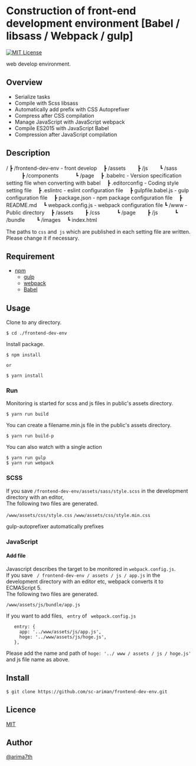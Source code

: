 # Construction of front-end development environment [Babel / libsass / Webpack / gulp]

[![MIT License](http://img.shields.io/badge/license-MIT-blue.svg?style=flat)](https://github.com/sc-ariman/tool/blob/master/LICENSE)

web develop environment.

## Overview
- Serialize tasks
- Compile with Scss libsass
- Automatically add prefix with CSS Autoprefixer
- Compress after CSS compilation
- Manage JavaScript with JavaScript webpack
- Compile ES2015 with JavaScript Babel
- Compression after JavaScript compilation

## Description
/
┣ /frontend-dev-env    - front develop
　┣ /assets
　　┣ /js
　　┗ /sass
　　　┣ /components
　　　┗ /page
　┣ .babelrc          - Version specification setting file when converting with babel
　┣ .editorconfig     - Coding style setting file
　┣ .eslintrc         - eslint configuration file
　┣ gulpfile.babel.js - gulp configuration file
　┣ package.json      - npm package configuration file
　┣ README.md
　┗ webpack.config.js  - webpack configuration file
┗ /www                 - Public directory
　┣ /assets
　　┣ /css
　　　┗ /page
　　┣ /js
　　　┗ /bundle
　　┗ /images
　┗ index.html

The paths to `css` and` js` which are published in each setting file are written.
Please change it if necessary.

## Requirement
- [npm](https://www.npmjs.com)
	- [gulp](http://gulpjs.com/)
	- [webpack](https://webpack.github.io/)
	- [Babel](https://babeljs.io/)

## Usage
Clone to any directory.

```
$ cd ./frontend-dev-env
```

Install package.

```
$ npm install

or

$ yarn install
```

### Run

Monitoring is started for scss and js files in public's assets directory.

```
$ yarn run build
```

You can create a filename.min.js file in the public's assets directory.

```
$ yarn run build-p
```

You can also watch with a single action

```
$ yarn run gulp
$ yarn run webpack
```

### SCSS
If you save ``/frontend-dev-env/assets/sass/style.scss`` in the development directory with an editor,  
The following two files are generated.

``/www/assets/css/style.css``
``/www/assets/css/style.min.css``

gulp-autoprefixer automatically prefixes

### JavaScript

#### Add file

Javascript describes the target to be monitored in `webpack.config.js`.   
If you save `` / frontend-dev-env / assets / js / app.js`` in the development directory with an editor etc, webpack converts it to ECMAScript 5.   
The following two files are generated.

``/www/assets/js/bundle/app.js``

If you want to add files,
`` entry`` of `` webpack.config.js``

```
   entry: {
     app: '../www/assets/js/app.js',  
     hoge: '../www/assets/js/hoge.js',  
   },
```

Please add the name and path of `` hoge: '../ www / assets / js / hoge.js' `` and js file name as above.


## Install
``$ git clone https://github.com/sc-ariman/frontend-dev-env.git ``


## Licence

[MIT](https://github.com/sc-ariman/tool/blob/master/LICENSE)

## Author

[@arima7th](https://twitter.com/arima7th)


